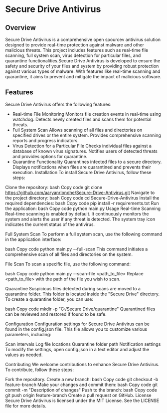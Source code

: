 # Secure Drive Antivirus

## Overview
Secure Drive Antivirus is a comprehensive open spourcev antivirus solution designed to provide real-time protection against malware and other malicious threats. This project includes features such as real-time file scanning, full system scan, virus detection for particular files, and quarantine functionalities.Secure Drive Antivirus is developed to ensure the safety and security of your files and system by providing robust protection against various types of malware. With features like real-time scanning and quarantine, it aims to prevent and mitigate the impact of malicious software.


## Features
Secure Drive Antivirus offers the following features:

- Real-time File Monitoring <a name="real-time-file-monitoring"></a>
Monitors file creation events in real-time using watchdog.
Detects newly created files and scans them for potential threats.
- Full System Scan <a name="full-system-scan"></a>
Allows scanning of all files and directories on specified drives or the entire system.
Provides comprehensive scanning reports and progress indicators.
- Virus Detection for a Particular File <a name="virus-detection-for-a-particular-file"></a>
Checks individual files against a database of known virus signatures.
Notifies users of detected threats and provides options for quarantine.
- Quarantine Functionality <a name="quarantine-functionality"></a>
Quarantines infected files to a secure directory.
Displays notifications when files are quarantined and prevents their execution.
Installation
To install Secure Drive Antivirus, follow these steps:

Clone the repository:
bash
Copy code
git clone https://github.com/aaryanrlondhe/Secure-Drive-Antivirus.git
Navigate to the project directory:
bash
Copy code
cd Secure-Drive-Antivirus
Install the required dependencies:
bash
Copy code
pip install -r requirements.txt
Run the application:
bash
Copy code
python main.py
Usage
Real-time Scanning
Real-time scanning is enabled by default. It continuously monitors the system and alerts the user if any threat is detected. The system tray icon indicates the current status of the antivirus.

Full System Scan
To perform a full system scan, use the following command in the application interface:

bash
Copy code
python main.py --full-scan
This command initiates a comprehensive scan of all files and directories on the system.

File Scan
To scan a specific file, use the following command:

bash
Copy code
python main.py --scan-file <path_to_file>
Replace <path_to_file> with the path of the file you wish to scan.

Quarantine
Suspicious files detected during scans are moved to a quarantine folder. This folder is located inside the "Secure Drive" directory. To create a quarantine folder, you can use:

bash
Copy code
mkdir -p "C:/Secure Drive/quarantine"
Quarantined files can be reviewed and restored if found to be safe.

Configuration
Configuration settings for Secure Drive Antivirus can be found in the config.json file. This file allows you to customize various parameters, including:

Scan intervals
Log file locations
Quarantine folder path
Notification settings
To modify the settings, open config.json in a text editor and adjust the values as needed.

Contributing
We welcome contributions to enhance Secure Drive Antivirus. To contribute, follow these steps:

Fork the repository.
Create a new branch:
bash
Copy code
git checkout -b feature-branch
Make your changes and commit them:
bash
Copy code
git commit -m "Description of changes"
Push to the branch:
bash
Copy code
git push origin feature-branch
Create a pull request on GitHub.
License
Secure Drive Antivirus is licensed under the MIT License. See the LICENSE file for more details.

